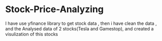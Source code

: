 # Stock-Price-Analyzing
I have use yfinance library to get stock data ,
then i have clean the data ,
and the Analysed data of 2 stocks(Tesla and Gamestop),
and created a visulization of this stocks
